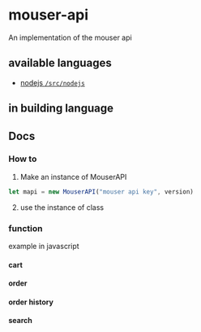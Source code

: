 # mouser-api
An implementation of the mouser api

## available languages
* [nodejs `/src/nodejs`](./src/nodejs)

## in building language

## Docs
### How to
1. Make an instance of MouserAPI
```js
let mapi = new MouserAPI("mouser api key", version)
```
2. use the instance of class
### function
example in javascript
#### cart
#### order
#### order history
#### search
